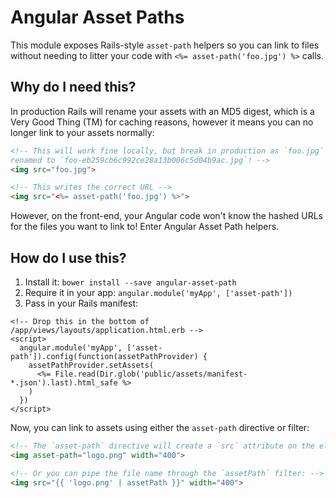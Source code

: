 # Angular Asset Paths

This module exposes Rails-style `asset-path` helpers so you can link to files
without needing to litter your code with `<%= asset-path('foo.jpg') %>` calls.

## Why do I need this?

In production Rails will rename your assets with an MD5 digest, which is a
Very Good Thing (TM) for caching reasons, however it means you can no longer link
to your assets normally:

``` html
<!-- This will work fine locally, but break in production as `foo.jpg` gets
renamed to `foo-eb259cb6c992ce28a13b006c5d04b9ac.jpg`! -->
<img src="foo.jpg">

<!-- This writes the correct URL -->
<img src="<%= asset-path('foo.jpg') %>">
```

However, on the front-end, your Angular code won't know the hashed URLs for the
files you want to link to! Enter Angular Asset Path helpers.

## How do I use this?

1. Install it: `bower install --save angular-asset-path`
2. Require it in your app: `angular.module('myApp', ['asset-path'])`
3. Pass in your Rails manifest:

```
<!-- Drop this in the bottom of /app/views/layouts/application.html.erb -->
<script>
  angular.module('myApp', ['asset-path']).config(function(assetPathProvider) {
    assetPathProvider.setAssets(
      <%= File.read(Dir.glob('public/assets/manifest-*.json').last).html_safe %>
    )
  })
</script>
```

Now, you can link to assets using either the `asset-path` directive or filter:

``` html
<!-- The `asset-path` directive will create a `src` attribute on the element: -->
<img asset-path="logo.png" width="400">

<!-- Or you can pipe the file name through the `assetPath` filter: -->
<img src="{{ 'logo.png' | assetPath }}" width="400">
```

